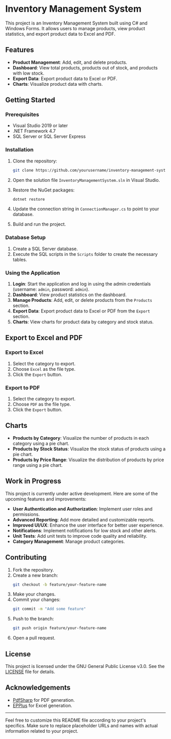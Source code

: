 # Inventory Management System

This project is an Inventory Management System built using C# and Windows Forms. It allows users to manage products, view product statistics, and export product data to Excel and PDF.

## Features

- **Product Management**: Add, edit, and delete products.
- **Dashboard**: View total products, products out of stock, and products with low stock.
- **Export Data**: Export product data to Excel or PDF.
- **Charts**: Visualize product data with charts.

## Getting Started

### Prerequisites

- Visual Studio 2019 or later
- .NET Framework 4.7
- SQL Server or SQL Server Express

### Installation

1. Clone the repository:
    ```sh
    git clone https://github.com/yourusername/inventory-management-system.git
    ```

2. Open the solution file `InventoryManagementSystem.sln` in Visual Studio.

3. Restore the NuGet packages:
    ```sh
    dotnet restore
    ```

4. Update the connection string in `ConnectionManager.cs` to point to your database.

5. Build and run the project.

### Database Setup

1. Create a SQL Server database.
2. Execute the SQL scripts in the `Scripts` folder to create the necessary tables.

### Using the Application

1. **Login**: Start the application and log in using the admin credentials (username: `admin`, password: `admin`).
2. **Dashboard**: View product statistics on the dashboard.
3. **Manage Products**: Add, edit, or delete products from the `Products` section.
4. **Export Data**: Export product data to Excel or PDF from the `Export` section.
5. **Charts**: View charts for product data by category and stock status.

## Export to Excel and PDF

### Export to Excel

1. Select the category to export.
2. Choose `Excel` as the file type.
3. Click the `Export` button.

### Export to PDF

1. Select the category to export.
2. Choose `PDF` as the file type.
3. Click the `Export` button.

## Charts

- **Products by Category**: Visualize the number of products in each category using a pie chart.
- **Products by Stock Status**: Visualize the stock status of products using a pie chart.
- **Products by Price Range**: Visualize the distribution of products by price range using a pie chart.

## Work in Progress

This project is currently under active development. Here are some of the upcoming features and improvements:

- **User Authentication and Authorization**: Implement user roles and permissions.
- **Advanced Reporting**: Add more detailed and customizable reports.
- **Improved UI/UX**: Enhance the user interface for better user experience.
- **Notifications**: Implement notifications for low stock and other alerts.
- **Unit Tests**: Add unit tests to improve code quality and reliability.
- **Category Management**: Manage product categories.

## Contributing

1. Fork the repository.
2. Create a new branch:
    ```sh
    git checkout -b feature/your-feature-name
    ```
3. Make your changes.
4. Commit your changes:
    ```sh
    git commit -m "Add some feature"
    ```
5. Push to the branch:
    ```sh
    git push origin feature/your-feature-name
    ```
6. Open a pull request.

## License

This project is licensed under the GNU General Public License v3.0. See the [LICENSE](LICENSE) file for details.

## Acknowledgements

- [PdfSharp](https://github.com/empira/PDFsharp) for PDF generation.
- [EPPlus](https://github.com/EPPlusSoftware/EPPlus) for Excel generation.

---

Feel free to customize this README file according to your project's specifics. Make sure to replace placeholder URLs and names with actual information related to your project.
